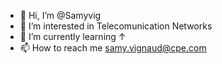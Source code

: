 - 👋 Hi, I’m @Samyvig
- 👀 I’m interested in Telecomunication Networks
- 🌱 I’m currently learning ↑
- 📫 How to reach me samy.vignaud@cpe.com
